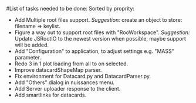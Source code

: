 #List of tasks needed to be done:
Sorted by proprity:
+ Add Multiple root files support. 
*Suggestion:* create an object to store: filename => keylist.
+ Figure a way out to support root files with "RooWorkspace". 
*Suggestion:* Update JSRootIO to the newest version when possible, maybe support will be added.
+ Add "Configuration" to application, to adjust settings e.g. "MASS" parameter.
+ Redo 3 in 1 plot loading from all to on selected.
+ Improve datacardShapeMap parser.
+ Fix environment for Datacard.py and DatacardParser.py.
+ Add "Others" dialog in nuissances menu.
+ Add Server uploader response to the client. 
+ Add smartlinks for datacards.
